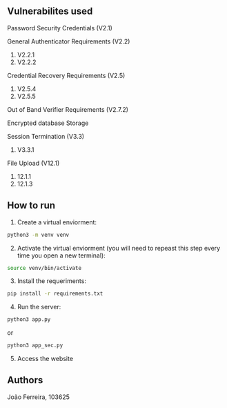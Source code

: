 ## Vulnerabilites used

Password Security Credentials (V2.1)

General Authenticator Requirements (V2.2)
1. V2.2.1
2. V2.2.2

Credential Recovery Requirements (V2.5)
1. V2.5.4
2. V2.5.5

Out of Band Verifier Requirements (V2.7.2)

Encrypted database Storage

Session Termination (V3.3)
1. V3.3.1

File Upload (V12.1)
1. 12.1.1
2. 12.1.3

## How to run
1. Create a virtual enviorment:
```bash
python3 -m venv venv
```

2. Activate the virtual enviorment (you will need to repeast this step every time you open a new terminal):
```bash
source venv/bin/activate
```

3. Install the requeriments:
```bash
pip install -r requirements.txt
```

4. Run the server:
```bash
python3 app.py
```
or 
```bash
python3 app_sec.py
```

5. Access the website

## Authors
João Ferreira, 103625
